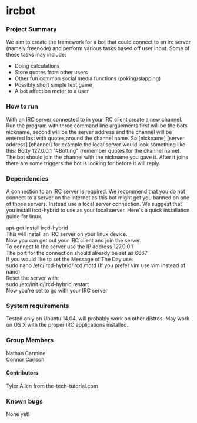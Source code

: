 # ircbot
### Project Summary
We aim to create the framework for a bot that could connect to an irc server (namely freenode) and perform various tasks based off user input. Some of these tasks may include:
* Doing calculations
* Store quotes from other users
* Other fun common social media functions (poking/slapping)
* Possibly short simple text game
* A bot affection meter to a user

### How to run
With an IRC server connected to in your IRC client create a new channel. Run the program with three command line arguements first will be the bots nickname, second will be the server address and the channel will be entered last with quotes around the channel name. So [nickname] [server address] [channel] for example the local server would look something like this: Botty 127.0.0.1 "#Botting" (remember quotes for the channel name). The bot should join the channel with the nickname you gave it. After it joins there are some triggers the bot is looking for before it will reply.

### Dependencies
A connection to an IRC server is required. We recommend that you do not connect to a server on the internet as this bot might get you banned on one of those servers. Instead use a local server connection. We suggest that you install ircd-hybrid to use as your local server. Here's a quick installation guide for linux.

apt-get install ircd-hybrid  
This will install an IRC server on your linux device.  
Now you can get out your IRC client and join the server.  
To connect to the server use the IP address 127.0.0.1  
The port for the connection should already be set as 6667  
If you would like to set the Message of The Day use:  
sudo nano /etc/ircd-hybrid/ircd.motd (If you prefer vim use vim instead of nano)  
Reset the server with:  
sudo /etc/init.d/ircd-hybrid restart  
Now you're set to go with your IRC server  

### System requirements
Tested only on Ubuntu 14.04, will probably work on other distros. May work on OS X with the proper IRC applications installed. 
### Group Members
Nathan Carmine  
Connor Carlson
#### Contributors
Tyler Allen from the-tech-tutorial.com
### Known bugs
None yet!
